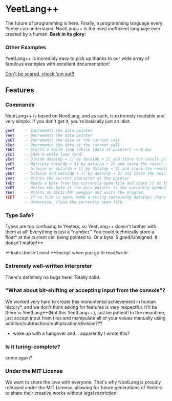 # YeetLang++
The future of programming is here. Finally, a programming language every Yeeter can understand!
NootLang++ is the most inefficient language ever created by a human. **Bask in its glory:**

### Other Examples
YeetLang++ is incredibly easy to pick up thanks to our wide array of fabulous examples with excellent documentation!

[Don't be scared, check 'em out!!](examples)

## Features

### Commands
NootLang++ is based on NootLang, and as such, is extremely readable and very simple. If you don't get it, you're basically just an idiot.

```lua
yeeT	-- Increments the data pointer
Yeet	-- Decrements the data pointer
yeET	-- Increments the data at the current cell
YEet	-- Decrements the data at the current cell
YEEt	-- Starts a while loop (while [data at pointer] ~= 0 do)
yEET	-- Ends a while loop (end)
yEet	-- Divide data[dp + 1] by data[dp + 2] and store the result in data[dp]
yeEt	-- Multiply data[dp + 1] by data[dp + 2] and store the result in data[dp]
YeeT	-- bitwise or data[dp + 1] by data[dp + 2] and store the result in data[dp]
yEEt	-- bitwise and data[dp + 1] by data[dp + 2] and store the result in data[dp]
yeet	-- Prints the current character at the pointer
YeEt	-- Reads a byte from the currently-open file and store it at the data pointer.
YeET	-- Writes the byte at the data pointer to the currently-opened file.
YEeT	-- Prints an ASCII-ART penguin and exits the program.
YEET	-- If no file is open, make a string containing data[dp] chars starting from data[dp + 1] and open the file at that path. (The data pointer ends up at the end of the string)
		-- Otherwise, close the currently open file.
```

### Type Safe?
Types are too confusing to Yeeters, so YeetLang++ doesn't bother with them at all!
Everything is just a "number." You could technically store a float* at the current cell being pointed to. Or a byte. Signed/Unsigned. It doesn't matter!**

*Floats doesn't exist
**Except when you go to read/write.

### Extremely well-written interpreter
There's definitely no bugs here! Totally solid.

### "What about bit-shifting or accepting input from the console"?
We worked very hard to create this monumental achievement in human history*, and we don't think asking for features is very respectful. It'll be there in YeetLang++(Not this YeetLang++), just be patient!
In the meantime, just accept input from files and manipulate all of your values manually using addition/subtraction/multiplication/division???

* woke up with a hangover and... apparently I wrote this?

### Is it turing-complete?
come again?

### Under the MIT License
We want to share the love with everyone. That's why NootLang is proudly released under the MIT License, allowing for future generations of Yeeters to share their creative works without legal restriction!